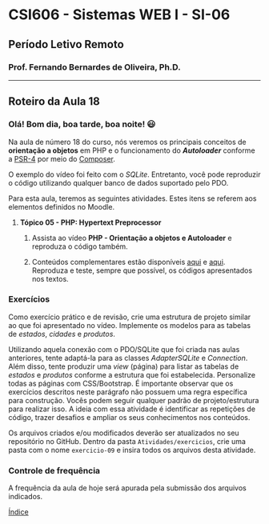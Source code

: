 # CSI606 - Sistemas WEB I - SI-06
## Período Letivo Remoto
### Prof. Fernando Bernardes de Oliveira, Ph.D.

---

## Roteiro da Aula 18

### Olá! Bom dia, boa tarde, boa noite! :smiley:    

Na aula de número 18 do curso, nós veremos os principais conceitos de **orientação a objetos** em PHP e o funcionamento do ***Autoloader*** conforme a [PSR-4](https://www.php-fig.org/psr/psr-4/) por meio do [Composer](https://getcomposer.org/).

O exemplo do vídeo foi feito com o *SQLite*. Entretanto, você pode reproduzir o código utilizando qualquer banco de dados suportado pelo PDO.

Para esta aula, teremos as seguintes atividades. Estes itens se referem aos elementos definidos no Moodle.

1.  **Tópico 05 - PHP: Hypertext Preprocessor**

    1.  Assista ao vídeo **PHP - Orientação a objetos e Autoloader** e reproduza o código também. 

    2.  Conteúdos complementares estão disponíveis [aqui](../../Lectures/php.md#php-object-oriented-programming) e [aqui](../../Lectures/php.md#autoloading). Reproduza e teste, sempre que possível, os códigos apresentados nos textos.

### Exercícios

Como exercício prático e de revisão, crie uma estrutura de projeto similar ao que foi apresentado no vídeo. Implemente os modelos para as tabelas de *estados*, *cidades* e *produtos*.

Utilizando aquela conexão com o PDO/SQLite que foi criada nas aulas anteriores, tente adaptá-la para as classes *AdapterSQLite* e *Connection*. Além disso, tente produzir uma *view* (página) para listar as tabelas de *estados* e *produtos* conforme a estrutura que foi estabelecida. Personalize todas as páginas com CSS/Bootstrap. É importante observar que os exercícios descritos neste parágrafo não possuem uma regra específica para construção. Vocês podem seguir qualquer padrão de projeto/estrutura para realizar isso. A ideia com essa atividade é identificar as repetições de código, trazer desafios e ampliar os seus conhecimentos nos conteúdos.

Os arquivos criados e/ou modificados deverão ser atualizados no seu repositório no GitHub. Dentro da pasta `Atividades/exercicios`, crie uma pasta com o nome `exercicio-09` e insira todos os arquivos desta atividade.

### Controle de frequência

A frequência da aula de hoje será apurada pela submissão dos arquivos indicados.  

[Índice](../README.md#índice)